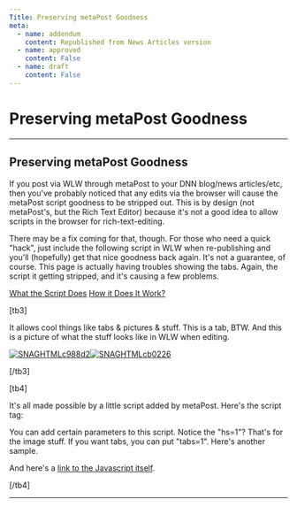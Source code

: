 ```yaml
---
Title: Preserving metaPost Goodness
meta:
  - name: addendum
    content: Republished from News Articles version
  - name: approved
    content: False
  - name: draft
    content: False
---
```

# Preserving metaPost Goodness

---
## Preserving metaPost Goodness


If you post via WLW through metaPost to your DNN blog/news articles/etc, then you've probably noticed that any edits via the browser will cause the metaPost script goodness to be stripped out. This is by design (not metaPost's, but the Rich Text Editor) because it's not a good idea to allow scripts in the browser for rich-text-editing.

 

There may be a fix coming for that, though. For those who need a quick "hack", just include the following script in WLW when re-publishing and you'll (hopefully) get that nice goodness back again. It's not a guarantee, of course. This page is actually having troubles showing the tabs. Again, the script it getting stripped, and it's causing a few problems.

 

[What the Script Does](tb3) [How it Does It Work?](tb4)

 

[tb3]

It allows cool things like tabs & pictures & stuff. This is a tab, BTW. And this is a picture of what the stuff looks like in WLW when editing.  



 

[![SNAGHTMLc988d2](http://www.hot4dnn.com/Portals/0/images/dagilleland/News-Articles/2010/Jul/WLW-PreservingmetaPostGoodness_F8CA-SNAGHTMLc988d2_thumb.png "SNAGHTMLc988d2")](/Portals/0/images/dagilleland/News-Articles/2010/Jul/WLW-PreservingmetaPostGoodness_F8CA-SNAGHTMLc988d2.png)[![SNAGHTMLcb0226](http://www.hot4dnn.com/Portals/0/images/dagilleland/News-Articles/2010/Jul/WLW-PreservingmetaPostGoodness_F8CA-SNAGHTMLcb0226_thumb.png "SNAGHTMLcb0226")](/Portals/0/images/dagilleland/News-Articles/2010/Jul/WLW-PreservingmetaPostGoodness_F8CA-SNAGHTMLcb0226.png)

 

[/tb3]

 

[tb4]

It's all made possible by a little script added by metaPost. Here's the script tag:  



 

<script type="text/javascript" src="http://www.hot4dnn.com/DesktopModules/itcMetaPost/js/ca0c21fbdc85f6a1597417732d450607.ashx?hs=1"></script>

 

You can add certain parameters to this script. Notice the "hs=1"? That's for the image stuff. If you want tabs, you can put "tabs=1". Here's another sample.

 

<script type="text/javascript" src="http://www.hot4dnn.com/DesktopModules/itcMetaPost/js/ca0c21fbdc85f6a1597417732d450607.ashx?tabs=1&amp;hs=0"></script>

 

And here's a [link to the Javascript itself](/DesktopModules/itcMetaPost/js/ca0c21fbdc85f6a1597417732d450607.ashx?hs=1).

 

[/tb4]

 

<script type="text/javascript" src="http://www.hot4dnn.com/DesktopModules/itcMetaPost/js/ca0c21fbdc85f6a1597417732d450607.ashx?hs=1"></script>



---
